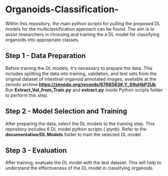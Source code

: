 # Organoids-Classification-

Within this repository, the main python scripts for pulling the proposed DL models for the multiclassification approach can be found. The aim is to assist researchers in choosing and training the a DL model for classifying organoids into appropriate classes.


## Step 1 - Data Preparation
Before training the DL models, it's necessary to prepare the data. This includes splitting the data into training, validation, and test sets from the original dataset of intestinal organoid annotated images, available at the zenodo archive **https://zenodo.org/records/6768583#.Y_S9uHbP2Uk**. Run **Extract_Val_from_Train.py** and **extract.py** inside Python scripts folder to perform this step.

## Step 2 - Model Selection and Training 
After preparing the data, select the DL models to the training step. This repository includes 6 DL model python scripts (.ipynb). Refer to the **documentation/DL Models** folder to train the selected DL model. 

## Step 3 - Evaluation
After training, evaluate the DL model with the test dataset. This will help to understand the effectiveness of the DL model in classifying organoids.

